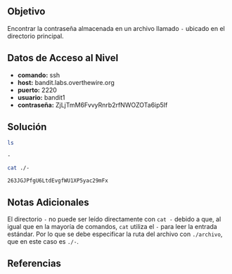 ## Objetivo
Encontrar la contraseña almacenada en un archivo llamado `-` ubicado en el directorio principal.

## Datos de Acceso al Nivel
* **comando:** ssh
* **host:** bandit.labs.overthewire.org
* **puerto:** 2220
* **usuario:** bandit1
* **contraseña:** ZjLjTmM6FvvyRnrb2rfNWOZOTa6ip5If

## Solución
```bash
ls
```
```text
-
```
```bash
cat ./-
```
```text
263JGJPfgU6LtdEvgfWU1XP5yac29mFx
```
## Notas Adicionales
El directorio `-` no puede ser leído directamente con `cat -` debido a que, al igual que en la mayoría de comandos, `cat` utiliza el `-` para leer la entrada estándar. Por lo que se debe especificar la ruta del archivo con `./archivo`, que en este caso es `./-`.

## Referencias
